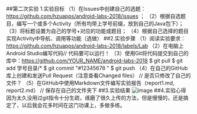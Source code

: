 ##第二次实验
1.实验目标
（1）在Issues中创建自己的选题：https://github.com/hzuapps/android-labs-2018/issues ；
（2）根据自选题目，编写一个或多个Activity（所有均带上学号前缀，放到自己的Java包下）； 
（3）将标题设置为自己的学号+对应的功能或题目； 
（4）根据自己选择的题目实现Activity中导航、调用等功能（选做）
##2.实验步骤
（1）阅读实验要求：https://github.com/hzuapps/android-labs-2018/labels/Lab 
（2）在电脑上Android Studio编写代码// 代码要可以运行！ 
（3）使用Git将代码提交到自己的库中：https://github.com/YOUR_NAME/android-labs-2018 $ git pull $ git add 学号目录/* $ git commit "#12345678 " $ git push 
（4）在自己的GitHub库上创建和发送Pull Request（注意查看Changed files） // 是否只修改了自己的文件？ 
（5）在GitHub中使用Markdown文件编写实验报告（report1.md, report2.md） // 保存在自己的文件夹下
##3.实验结果
![image](https://github.com/weno9o2/android-labs-2018/blob/master/com1614080901115/app/%E5%AE%9E%E9%AA%8C%E4%BA%8C%E6%88%AA%E5%9B%BE.png)
##4.实验心得
因为太久没用过git指令十分生疏，琢磨了很久上传的方法，但是慢慢的，还是搞定了，以后我会花多时间在这门功课上，多做多练。
